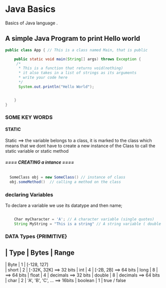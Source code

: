 # Java Basics

Basics of Java language .

## A simple Java Program to print Hello world

```java
public class App { // This is a class named Main, that is public

    public static void main(String[] args) throws Exception {
     /*
      * This is a function that returns void(nothing)
      * it also takes in a list of strings as its arguments
      * write your code here 
      */
      System.out.println("Hello World");


    }
}
```
### SOME KEY WORDS 

#### STATIC 
Static ==> the variable belongs to a class, it is marked to the class  which means that we dont have to create a new instance of the Class to call the static variable or static method
####  *==== CREATING a intance ====*
```java

  SomeClass obj = new SomeClass() // instance of class
  obj.someMethod()  // calling a method on the class 

```
         
### declaring Variables

To declare a variable we use its datatype and then name;

```java
    
    Char myCharacter = 'A'; // A character variable (single quotes)
    String MyString = "This is a string" // A string variable ( double quotes)
```

### DATA Types {PRIMITIVE}

  | Type    | Bytes | Range
  -------------------------------------------
  | Byte    | 1     | [-128, 127]             
  | short   | 2     | [-32K, 32K] ==> 32 bits
  | int     | 4     | [-2B, 2B] ==> 64 bits
  | long    | 8     | ==> 64 bits
  | float   | 4     | decimals ==> 32 bits
  | double  | 8     | decimals ==> 64 bits
  | char    | 2     | 'A', 'B', 'C', … ==> 16bits
  | boolean | 1     | true / false




 
